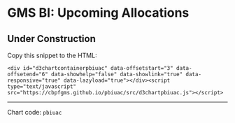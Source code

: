 # GMS BI: Upcoming Allocations

## Under Construction

Copy this snippet to the HTML:

```<div id="d3chartcontainerpbiuac" data-offsetstart="3" data-offsetend="6" data-showhelp="false" data-showlink="true" data-responsive="true" data-lazyload="true"></div><script type="text/javascript" src="https://cbpfgms.github.io/pbiuac/src/d3chartpbiuac.js"></script>```

---
Chart code: `pbiuac`